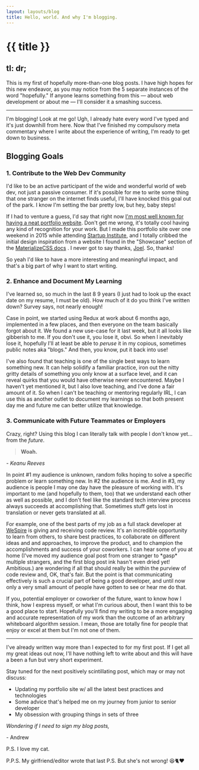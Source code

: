 ```yaml
---
layout: layouts/blog
title: Hello, world. And why I'm blogging.
---
```

# {{ title }}

tl: dr;
-------

This is my first of hopefully more-than-one blog posts. I have high hopes for this new endeavor, as you may notice from the 5 separate instances of the word "hopefully." If anyone learns something from this — about web development or about me — I'll consider it a smashing success.

* * *

I'm blogging! Look at me go! Ugh, I already hate every word I've typed and it's just downhill from here. Now that I've finished my compulsory meta commentary where I write about the experience of writing, I'm ready to get down to business.

Blogging Goals
--------------

### 1\. Contribute to the Web Dev Community

I'd like to be an active participant of the wide and wonderful world of web dev, not just a passive consumer. If it's possible for me to write some thing that one stranger on the internet finds useful, I'll have knocked this goal out of the park. I know I'm setting the bar pretty low, but hey, baby steps!

If I had to venture a guess, I'd say that right now [I'm most well known for having a neat portfolio website](https://codeburst.io/10-awesome-web-developer-portfolios-d266b32e6154). Don't get me wrong, it's totally cool having any kind of recognition for your work. But I made this portfolio site over one weekend in 2015 while attending [Startup Institute](https://www.startupinstitute.com/), and I totally cribbed the initial design inspiration from a website I found in the "Showcase" section of the [MaterializeCSS docs](https://materializecss.com/showcase.html) . I never got to say thanks, [Joel](http://joelcox.io/). So, thanks!

So yeah I'd like to have a more interesting and meaningful impact, and that's a big part of why I want to start writing.

### 2\. Enhance and Document My Learning

I've learned so, so much in the last 8 9 years (I just had to look up the exact date on my resume, I must be old). How much of it do you think I've written down? Survey says, not nearly enough!

Case in point, we started using Redux at work about 6 months ago, implemented in a few places, and then everyone on the team basically forgot about it. We found a new use-case for it last week, but it all looks like gibberish to me. If you don't use it, you lose it, obvi. So when I inevitably lose it, hopefully I'll at least be able to _peruse_ it in my copious, sometimes public notes aka "blogs." And then, you know, put it back into use!

I've also found that teaching is one of the single best ways to learn something new. It can help solidify a familiar practice, iron out the nitty gritty details of something you only know at a surface level, and it can reveal quirks that you would have otherwise never encountered. Maybe I haven't yet mentioned it, but I also love teaching, and I've done a fair amount of it. So when I can't be teaching or mentoring regularly IRL, I can use this as another outlet to document my learnings so that both present day me and future me can better utilize that knowledge.

### 3\. Communicate with Future Teammates or Employers

Crazy, right? Using this blog I can literally talk with people I don't know yet... from the _future_.

> **Woah.**

_\- Keanu Reeves_

In point #1 my audience is unknown, random folks hoping to solve a specific problem or learn something new. In #2 the audience is me. And in #3, my audience is people I may one day have the pleasure of working with. It's important to me (and hopefully to them, too) that we understand each other as well as possible, and I don't feel like the standard tech interview process always succeeds at accomplishing that. Sometimes stuff gets lost in translation or never gets translated at all.

For example, one of the best parts of my job as a full stack developer at [WeSpire](http://wespire.com/) is giving and receiving code review. It's an incredible opportunity to learn from others, to share best practices, to collaborate on different ideas and and approaches, to improve the product, and to champion the accomplishments and success of your coworkers. I can hear some of you at home (I've moved my audience goal post from one stranger to \*gasp\* multiple strangers, and the first blog post ink hasn't even dried yet! Ambitious.) are wondering if all that should really be within the purview of code review and, OK, that's fair. But the point is that communicating effectively is such a crucial part of being a good developer, and until now only a very small amount of people have gotten to see or hear me do that.

If you, potential employer or coworker of the future, want to know how I think, how I express myself, or what I'm curious about, then I want this to be a good place to start. Hopefully you'll find my writing to be a more engaging and accurate representation of my work than the outcome of an arbitrary whiteboard algorithm session. I mean, those are totally fine for people that enjoy or excel at them but I'm not one of them.

* * *

I've already written way more than I expected to for my first post. If I get all my great ideas out now, I'll have nothing left to write about and this will have a been a fun but very short experiment.

Stay tuned for the next positively scintillating post, which may or may not discuss:

*   Updating my portfolio site w/ all the latest best practices and technologies
*   Some advice that's helped me on my journey from junior to senior developer
*   My obsession with grouping things in sets of three

_Wondering if I need to sign my blog posts,_

\- Andrew

P.S. I love my cat.

P.P.S. My girlfriend/editor wrote that last P.S. But she's not wrong! 😆🐈❤️
